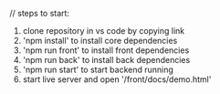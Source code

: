//
steps to start:

1. clone repository in vs code by copying link
3. 'npm install' to  install core dependencies
4. 'npm run front' to install front dependencies
6. 'npm run back' to install back dependencies
7. 'npm run start' to start backend running
8. start  live server and open '/front/docs/demo.html'
